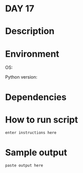 
# DAY 17

# Description

# Environment
OS:

Python version:

# Dependencies

# How to run script
```
enter instructions here
```

# Sample output
```
paste output here
```
